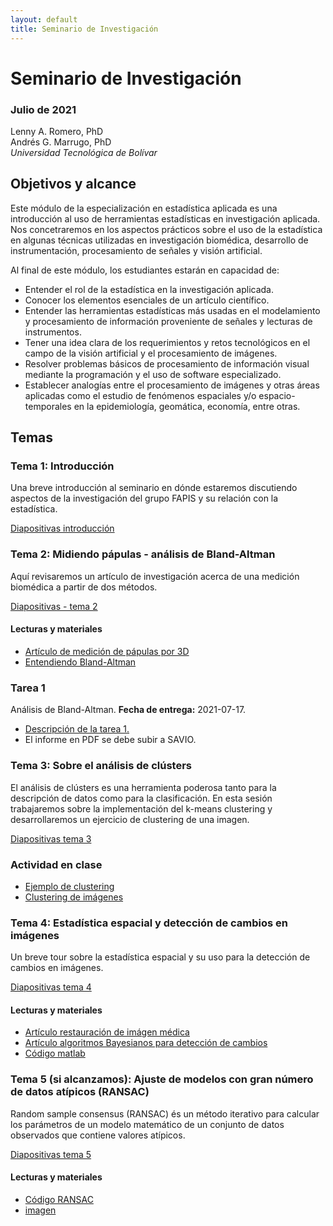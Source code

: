 ```yaml
---
layout: default
title: Seminario de Investigación
---
```


# Seminario de Investigación

### Julio de 2021

Lenny A. Romero, PhD    
Andrés G. Marrugo, PhD     
*Universidad Tecnológica de Bolívar*

##  Objetivos y alcance

Este módulo de la especialización en estadística aplicada es una introducción al uso de herramientas estadísticas en investigación aplicada. Nos concetraremos en los aspectos prácticos sobre el uso de la estadística en algunas técnicas utilizadas en investigación biomédica, desarrollo de instrumentación, procesamiento de señales y visión artificial. 

Al final de este módulo, los estudiantes estarán en capacidad de:

- Entender el rol de la estadística en la investigación aplicada.
- Conocer los elementos esenciales de un artículo científico.
- Entender las herramientas estadísticas más usadas en el modelamiento y procesamiento de información proveniente de señales y lecturas de instrumentos.
- Tener una idea clara de los requerimientos y retos tecnológicos en el campo de la visión artificial y el procesamiento de imágenes.  
- Resolver problemas básicos de procesamiento de información visual mediante la programación y el uso de software especializado.
- Establecer analogías entre el procesamiento de imágenes y otras áreas aplicadas como el estudio de fenómenos espaciales y/o espacio-temporales en la epidemiología, geomática, economía, entre otras. 


## Temas

### Tema 1: Introducción
Una breve introducción al seminario en dónde estaremos discutiendo aspectos de la investigación del grupo FAPIS y su relación con la estadística.

[Diapositivas introducción](https://www.dropbox.com/s/9kdwhivtz2lghmy/presentacion-incial-2021.pdf?dl=0)

### Tema 2: Midiendo pápulas - análisis de Bland-Altman
Aquí revisaremos un artículo de investigación acerca de una medición biomédica a partir de dos métodos.

[Diapositivas - tema 2](https://www.dropbox.com/s/4t6c44ntxpjf6vu/Lec02-midiendo-papulas.pdf?dl=0)

#### Lecturas y materiales

- [Artículo de medición de pápulas por 3D](https://journals.plos.org/plosone/article?id=10.1371/journal.pone.0223623)
- [Entendiendo Bland-Altman](https://hrcak.srce.hr/file/206210)

### Tarea 1
Análisis de Bland-Altman. **Fecha de entrega:** 2021-07-17.

- [Descripción de la tarea 1.]({{site.url}}assignment1)
- El informe en PDF se debe subir a SAVIO.


### Tema 3: Sobre el análisis de clústers

El análisis de clústers es una herramienta poderosa tanto para la descripción de datos como para la clasificación. En esta sesión trabajaremos sobre la implementación del k-means clustering y desarrollaremos un ejercicio de clustering de una imagen.

[Diapositivas tema 3](https://www.dropbox.com/s/g7yoiqvxcq3l5y2/Lec03-Unsupervised_Learning_and_Clustering.pdf?dl=0)

### Actividad en clase

- [Ejemplo de clustering](https://www.dropbox.com/s/xkvfwrvncx6jeen/clustering.zip?dl=0)
- [Clustering de imágenes](https://www.dropbox.com/s/89nolrq9lho8cgm/clustering-imagen.zip?dl=0)

### Tema 4: Estadística espacial y detección de cambios en imágenes

Un breve tour sobre la estadística espacial y su uso para la detección de cambios en imágenes.

[Diapositivas tema 4](https://www.dropbox.com/s/j1nekjsjhl7smca/Lec04-spatial-statistics-change-detection.pdf?dl=0)

#### Lecturas y materiales

- [Artículo restauración de imágen médica](https://www.dropbox.com/s/bbc3jf6b2wz4ehj/J._Biomed._Opt._Marrugo_2011.pdf?dl=0)
- [Artículo algoritmos Bayesianos para detección de cambios](https://www.dropbox.com/s/zlp786dzi7byj1t/Signal_Processing_Image_Communication_1995_Aach.pdf?dl=0)
- [Código matlab](https://www.dropbox.com/s/wqh91deq7bqxvss/deconv_preprocessing.zip?dl=0)

### Tema 5 (si alcanzamos): Ajuste de modelos con gran número de datos atípicos (RANSAC)

Random sample consensus (RANSAC) és un método iterativo para calcular los parámetros de un modelo matemático de un conjunto de datos observados que contiene valores atípicos.

[Diapositivas tema 5](https://www.dropbox.com/s/tnf7jhmfu1r6tbe/lec09_fitting.pdf?dl=0)

#### Lecturas y materiales

- [Código RANSAC](https://www.dropbox.com/s/2vmi4k6y2gp8su3/ransac_example.zip?dl=0)
- [imagen](https://www.dropbox.com/s/8zr70dujblku3sz/sheet.jpg?dl=0)

<!--
### Tema 1: Introducción

En la primera parte de estaremos discutiendo los aspectos generales sobre el uso de la estadística en investigación, sobre la necesidad de publicar y cómo comunicar los resultados. En la segunda parte, analizaremos un artículo científico en donde se abarcan distinto aspectos de una investigación aplicada y haremos especial énfasis en el uso de herramientas estadísticas.


       
[Dipositivas - Estadística en la Investigación](https://www.dropbox.com/s/y5xkj0dl68t1ue9/estadistica-en-la-inv.pdf?dl=0)      
[Dipositivas - Pautas para la redacción de artículos científicos](https://www.dropbox.com/s/k6mth3edc55uay9/Pautas%20para%20la%20redacci%C3%B3n%20de%20art%C3%ADculos%20cient%C3%ADficos.pdf?dl=0)        

#### Lecturas y materiales

- [Artículo Caracterización del café.]({{site.url}}pdfs/24461-85726-1-PB.pdf)
- [How to read a scientific paper](https://www.elsevier.com/connect/infographic-how-to-read-a-scientific-paper "Infographic: How to read a scientific paper")
- [<mark> Recepción de la actividad 1 en savio.</mark> ](http://savio.utbvirtual.edu.co/mod/assign/view.php?id=738385)

### Tema 2: Sobre el análisis de clústers

El análisis de clústers es una herramienta poderosa tanto para la descripción de datos como para la clasificación. En esta sesión trabajaremos sobre la implementación del k-means clustering y desarrollaremos unos ejercicios en matlab.

[Diapositivas tema 2](https://www.dropbox.com/s/jkr5kynw30rxkgr/Lecture-02-Unsupervised_Learning_and_Clustering.pdf?dl=0)

[<mark> Recepción de la actividad 2 en savio.</mark> ](http://savio.utbvirtual.edu.co/mod/assign/view.php?id=738386)

#### Lecturas y materiales

- [Actividad 1](https://www.dropbox.com/s/5exzqunefhjjsle/actividad-1.pdf?dl=0)
- [Datos y código](https://www.dropbox.com/s/5a4wh9j2238hw83/act-1.zip?dl=0)

### Tema 3: Estadística espacial y detección de cambios en imágenes

Un breve tour sobre la estadística espacial y su uso para la detección de cambios en imágenes.

[Diapositivas tema 3](https://www.dropbox.com/s/g1lokk5944pcmxv/Lecture-03-spatial-statistics-change-detection.pdf?dl=0)

#### Lecturas y materiales

- [Artículo restauración de imágen médica](https://www.dropbox.com/s/bbc3jf6b2wz4ehj/J._Biomed._Opt._Marrugo_2011.pdf?dl=0)
- [Artículo algoritmos Bayesianos para detección de cambios](https://www.dropbox.com/s/zlp786dzi7byj1t/Signal_Processing_Image_Communication_1995_Aach.pdf?dl=0)
- [Código matlab](https://www.dropbox.com/s/wqh91deq7bqxvss/deconv_preprocessing.zip?dl=0)


### Tema 3: Ajuste de modelos con gran número de datos atípicos (RANSAC)

Random sample consensus (RANSAC) és un método iterativo para calcular los parámetros de un modelo matemático de un conjunto de datos observados que contiene valores atípicos.

[Diapositivas tema 3](https://www.dropbox.com/s/tnf7jhmfu1r6tbe/lec09_fitting.pdf?dl=0)

#### Lecturas y materiales

- [Código RANSAC](https://www.dropbox.com/s/2vmi4k6y2gp8su3/ransac_example.zip?dl=0)
- [imagen](https://www.dropbox.com/s/8zr70dujblku3sz/sheet.jpg?dl=0) -->
